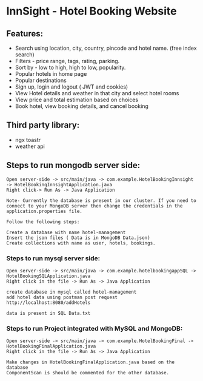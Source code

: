# InnSight - Hotel Booking Website
## Features: 
- Search using location, city, country, pincode and hotel name. (free index search)
- Filters - price range, tags, rating, parking.
- Sort by - low to high, high to low, popularity.
- Popular hotels in home page
- Popular destinations
- Sign up, login and logout ( JWT and cookies)
- View Hotel details and weather in that city and select hotel rooms
- View price and total estimation based on choices
- Book hotel, view booking details, and cancel booking

## Third party library:
- ngx toastr
- weather api

## Steps to run mongodb server side:
```
Open server-side -> src/main/java -> com.example.HotelBookingInnsight -> HotelBookingInnsightApplication.java
Right click-> Run As -> Java Application

Note- Currently the database is present in our cluster. If you need to connect to your MongoDB server then change the credentials in the application.properties file.

Follow the following steps:

Create a database with name hotel-management
Insert the json files ( Data is in MongoDB Data.json)
Create collections with name as user, hotels, bookings.
```
### Steps to run mysql server side:
```
Open server-side -> src/main/java -> com.example.hotelbookingappSQL -> HotelBookingSQLApplication.java
Right click in the file -> Run As -> Java Application

create database in mysql called hotel-management
add hotel data using postman post request  
http://localhost:8080/addHotels

data is present in SQL Data.txt
```

### Steps to run Project integrated with MySQL and MongoDB:
```
Open server-side -> src/main/java -> com.example.HotelBookingFinal -> HotelBookingFinalApplication.java
Right click in the file -> Run As -> Java Application

Make changes in HotelBookingFinalApplication.java based on the database
ComponentScan is should be commented for the other database.
```
